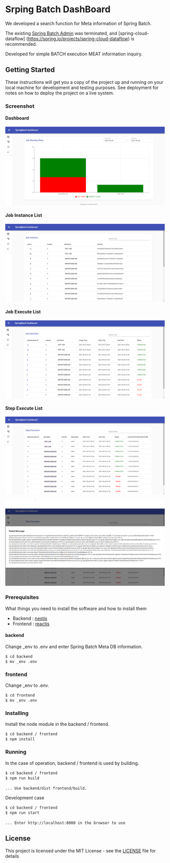 # Srping Batch DashBoard

We developed a search function for Meta information of Spring Batch.

The existing [Spring Batch Admin](https://docs.spring.io/spring-batch-admin/trunk/) was terminated, and [spring-cloud-dataflow] (https://spring.io/projects/spring-cloud-dataflow) is recommended.

Developed for simple BATCH execution MEAT information inquiry.

## Getting Started

These instructions will get you a copy of the project up and running on your local machine for development and testing purposes. See deployment for notes on how to deploy the project on a live system.


### Screenshot

#### Dashboard
![](./sb_db-01.png)

#### Job Instance List
![](./sb_db-02.png)

#### Job Execute List
![](./sb_db-03.png)

#### Step Execute List
![](./sb_db-04.png)

![](./sb_db-05.png)

### Prerequisites

What things you need to install the software and how to install them

- Backend : [nestjs](https://nestjs.com/)
- Frontend : [reactjs](https://reactjs.org/)

#### backend

Change _env to .env and enter Spring Batch Meta DB information.

```
$ cd backend
$ mv _env .env
```

### frontend

Change _env to .env.

```
$ cd frontend
$ mv _env .env
```

### Installing

Install the node module in the backend / frontend.

```
$ cd backend / frontend
$ npm install
```

### Running 

In the case of operation, backend / frontend is used by building.

```
$ cd backend / frontend
$ npm run build

... Use backend/dist frontend/build.
```

Development case

```
$ cd backend / frontend
$ npm run start

... Enter http://localhost:8080 in the browser to use
```


## License

This project is licensed under the MIT License - see the [LICENSE](https://en.wikipedia.org/wiki/MIT_License) file for details
